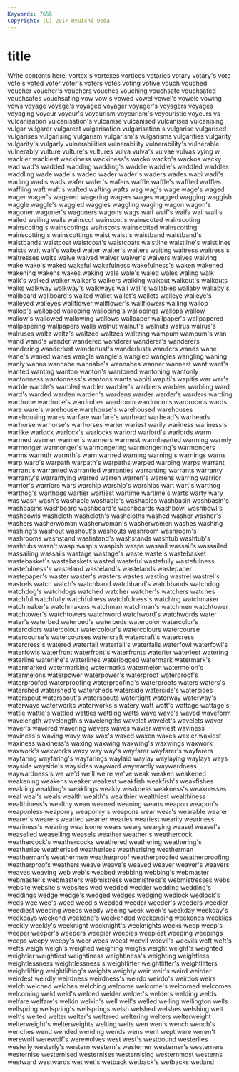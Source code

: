 ```yaml
---
Keywords: 7656 
Copyright: (C) 2017 Ryuichi Ueda
---
```


# title

Write contents here.
 vortex's vortexes vortices votaries
votary votary's vote vote's voted voter voter's voters votes voting
votive vouch vouched voucher voucher's vouchers vouches vouching vouchsafe vouchsafed
vouchsafes vouchsafing vow vow's vowed vowel vowel's vowels vowing vows
voyage voyage's voyaged voyager voyager's voyagers voyages voyaging voyeur voyeur's
voyeurism voyeurism's voyeuristic voyeurs vs vulcanisation vulcanisation's vulcanise vulcanised vulcanises
vulcanising vulgar vulgarer vulgarest vulgarisation vulgarisation's vulgarise vulgarised vulgarises vulgarising
vulgarism vulgarism's vulgarisms vulgarities vulgarity vulgarity's vulgarly vulnerabilities vulnerability vulnerability's
vulnerable vulnerably vulture vulture's vultures vulva vulva's vulvae vulvas vying
w wackier wackiest wackiness wackiness's wacko wacko's wackos wacky wad
wad's wadded wadding wadding's waddle waddle's waddled waddles waddling wade
wade's waded wader wader's waders wades wadi wadi's wading wadis
wads wafer wafer's wafers waffle waffle's waffled waffles waffling waft
waft's wafted wafting wafts wag wag's wage wage's waged wager
wager's wagered wagering wagers wages wagged wagging waggish waggle waggle's
waggled waggles waggling waging wagon wagon's wagoner wagoner's wagoners wagons
wags waif waif's waifs wail wail's wailed wailing wails wainscot
wainscot's wainscoted wainscoting wainscoting's wainscotings wainscots wainscotted wainscotting wainscotting's wainscottings
waist waist's waistband waistband's waistbands waistcoat waistcoat's waistcoats waistline waistline's
waistlines waists wait wait's waited waiter waiter's waiters waiting waitress
waitress's waitresses waits waive waived waiver waiver's waivers waives waiving
wake wake's waked wakeful wakefulness wakefulness's waken wakened wakening wakens
wakes waking wale wale's waled wales waling walk walk's walked
walker walker's walkers walking walkout walkout's walkouts walks walkway walkway's
walkways wall wall's wallabies wallaby wallaby's wallboard wallboard's walled wallet
wallet's wallets walleye walleye's walleyed walleyes wallflower wallflower's wallflowers walling
wallop wallop's walloped walloping walloping's wallopings wallops wallow wallow's wallowed
wallowing wallows wallpaper wallpaper's wallpapered wallpapering wallpapers walls walnut walnut's
walnuts walrus walrus's walruses waltz waltz's waltzed waltzes waltzing wampum
wampum's wan wand wand's wander wandered wanderer wanderer's wanderers wandering
wanderlust wanderlust's wanderlusts wanders wands wane wane's waned wanes wangle
wangle's wangled wangles wangling waning wanly wanna wannabe wannabe's wannabes
wanner wannest want want's wanted wanting wanton wanton's wantoned wantoning
wantonly wantonness wantonness's wantons wants wapiti wapiti's wapitis war war's
warble warble's warbled warbler warbler's warblers warbles warbling ward ward's
warded warden warden's wardens warder warder's warders warding wardrobe wardrobe's
wardrobes wardroom wardroom's wardrooms wards ware ware's warehouse warehouse's warehoused
warehouses warehousing wares warfare warfare's warhead warhead's warheads warhorse warhorse's
warhorses warier wariest warily wariness wariness's warlike warlock warlock's warlocks
warlord warlord's warlords warm warmed warmer warmer's warmers warmest warmhearted
warming warmly warmonger warmonger's warmongering warmongering's warmongers warms warmth warmth's
warn warned warning warning's warnings warns warp warp's warpath warpath's
warpaths warped warping warps warrant warrant's warranted warrantied warranties warranting
warrants warranty warranty's warrantying warred warren warren's warrens warring warrior
warrior's warriors wars warship warship's warships wart wart's warthog warthog's
warthogs wartier wartiest wartime wartime's warts warty wary was wash
wash's washable washable's washables washbasin washbasin's washbasins washboard washboard's washboards
washbowl washbowl's washbowls washcloth washcloth's washcloths washed washer washer's washers
washerwoman washerwoman's washerwomen washes washing washing's washout washout's washouts washroom
washroom's washrooms washstand washstand's washstands washtub washtub's washtubs wasn't wasp
wasp's waspish wasps wassail wassail's wassailed wassailing wassails wastage wastage's
waste waste's wastebasket wastebasket's wastebaskets wasted wasteful wastefully wastefulness wastefulness's
wasteland wasteland's wastelands wastepaper wastepaper's waster waster's wasters wastes wasting
wastrel wastrel's wastrels watch watch's watchband watchband's watchbands watchdog watchdog's
watchdogs watched watcher watcher's watchers watches watchful watchfully watchfulness watchfulness's
watching watchmaker watchmaker's watchmakers watchman watchman's watchmen watchtower watchtower's watchtowers
watchword watchword's watchwords water water's waterbed waterbed's waterbeds watercolor watercolor's
watercolors watercolour watercolour's watercolours watercourse watercourse's watercourses watercraft watercraft's watercress
watercress's watered waterfall waterfall's waterfalls waterfowl waterfowl's waterfowls waterfront waterfront's
waterfronts waterier wateriest watering waterline waterline's waterlines waterlogged watermark watermark's
watermarked watermarking watermarks watermelon watermelon's watermelons waterpower waterpower's waterproof waterproof's
waterproofed waterproofing waterproofing's waterproofs waters waters's watershed watershed's watersheds waterside
waterside's watersides waterspout waterspout's waterspouts watertight waterway waterway's waterways waterworks
waterworks's watery watt watt's wattage wattage's wattle wattle's wattled wattles
wattling watts wave wave's waved waveform wavelength wavelength's wavelengths wavelet
wavelet's wavelets waver waver's wavered wavering wavers waves wavier waviest
waviness waviness's waving wavy wax wax's waxed waxen waxes waxier
waxiest waxiness waxiness's waxing waxwing waxwing's waxwings waxwork waxwork's waxworks
waxy way way's wayfarer wayfarer's wayfarers wayfaring wayfaring's wayfarings waylaid
waylay waylaying waylays ways wayside wayside's waysides wayward waywardly waywardness
waywardness's we we'd we'll we're we've weak weaken weakened weakening
weakens weaker weakest weakfish weakfish's weakfishes weakling weakling's weaklings weakly
weakness weakness's weaknesses weal weal's weals wealth wealth's wealthier wealthiest
wealthiness wealthiness's wealthy wean weaned weaning weans weapon weapon's weaponless
weaponry weaponry's weapons wear wear's wearable wearer wearer's wearers wearied
wearier wearies weariest wearily weariness weariness's wearing wearisome wears weary
wearying weasel weasel's weaselled weaselling weasels weather weather's weathercock weathercock's
weathercocks weathered weathering weathering's weatherise weatherised weatherises weatherising weatherman weatherman's
weathermen weatherproof weatherproofed weatherproofing weatherproofs weathers weave weave's weaved weaver
weaver's weavers weaves weaving web web's webbed webbing webbing's webmaster
webmaster's webmasters webmistress webmistress's webmistresses webs website website's websites wed
wedded wedder wedding wedding's weddings wedge wedge's wedged wedges wedging
wedlock wedlock's weds wee wee's weed weed's weeded weeder weeder's
weeders weedier weediest weeding weeds weedy weeing week week's weekday
weekday's weekdays weekend weekend's weekended weekending weekends weeklies weekly weekly's
weeknight weeknight's weeknights weeks weep weep's weeper weeper's weepers weepier
weepies weepiest weeping weepings weeps weepy weepy's weer wees weest
weevil weevil's weevils weft weft's wefts weigh weigh's weighed weighing
weighs weight weight's weighted weightier weightiest weightiness weightiness's weighting weightless
weightlessness weightlessness's weightlifter weightlifter's weightlifters weightlifting weightlifting's weights weighty weir
weir's weird weirder weirdest weirdly weirdness weirdness's weirdo weirdo's weirdos
weirs welch welched welches welching welcome welcome's welcomed welcomes welcoming
weld weld's welded welder welder's welders welding welds welfare welfare's
welkin welkin's well well's welled welling wellington wells wellspring wellspring's
wellsprings welsh welshed welshes welshing welt welt's welted welter welter's
weltered weltering welters welterweight welterweight's welterweights welting welts wen wen's
wench wench's wenches wend wended wending wends wens went wept
were weren't werewolf werewolf's werewolves west west's westbound westerlies westerly
westerly's western western's westerner westerner's westerners westernise westernised westernises westernising
westernmost westerns westward westwards wet wet's wetback wetback's wetbacks wetland
